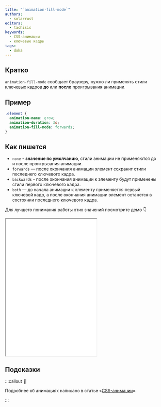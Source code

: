 ```yaml
---
title: "`animation-fill-mode`"
authors:
  - solarrust
editors:
  - tachisis
keywords:
  - CSS-анимации
  - ключевые кадры
tags:
  - doka
---
```


## Кратко

`animation-fill-mode` сообщает браузеру, нужно ли применять стили ключевых кадров **до** или **после** проигрывания анимации.

## Пример

```css
.element {
  animation-name: grow;
  animation-duration: 3s;
  animation-fill-mode: forwards;
}
```

## Как пишется

- `none` - **значение по умолчанию**, стили анимации не применяются до и после проигрывания анимации.
- `forwards` — после окончания анимации элемент сохранит стили последнего ключевого кадра.
- `backwards` - после окончания анимации к элементу будут применены стили первого ключевого кадра.
- `both` — до начала анимации к элементу применяется первый ключевой кадр, а после окончания анимации элемент останется в состоянии последнего ключевого кадра.

Для лучшего понимания работы этих значений посмотрите демо 👇

<iframe title="Светофоры с разными режимами animation-fill-mode" src="demos/traffic-lights/" height="450" sandbox></iframe>

## Подсказки

:::callout 🦄

Подробнее об анимациях написано в статье «[CSS-анимации](/css/animation)».

:::
